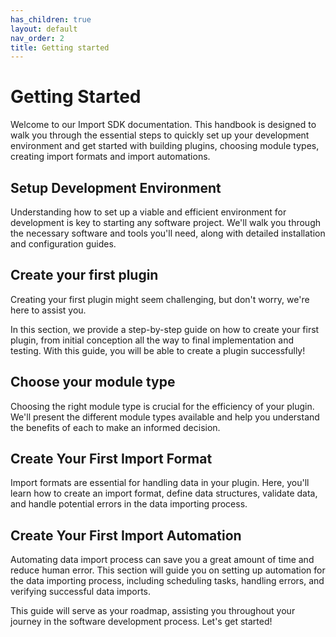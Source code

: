 ```yaml
---
has_children: true
layout: default
nav_order: 2
title: Getting started
---
```


# Getting Started
Welcome to our Import SDK documentation. This handbook is designed to walk you through the essential steps to quickly set up your development environment and get started with building plugins, choosing module types, creating import formats and import automations.

## Setup Development Environment
Understanding how to set up a viable and efficient environment for development is key to starting any software project. We'll walk you through the necessary software and tools you'll need, along with detailed installation and configuration guides.

## Create your first plugin
Creating your first plugin might seem challenging, but don't worry, we're here to assist you.

In this section, we provide a step-by-step guide on how to create your first plugin, from initial conception all the way to final implementation and testing. With this guide, you will be able to create a plugin successfully!

## Choose your module type
Choosing the right module type is crucial for the efficiency of your plugin. We'll present the different module types available and help you understand the benefits of each to make an informed decision.

## Create Your First Import Format
Import formats are essential for handling data in your plugin. Here, you'll learn how to create an import format, define data structures, validate data, and handle potential errors in the data importing process.

## Create Your First Import Automation
Automating data import process can save you a great amount of time and reduce human error. This section will guide you on setting up automation for the data importing process, including scheduling tasks, handling errors, and verifying successful data imports.

This guide will serve as your roadmap, assisting you throughout your journey in the software development process. Let's get started!
